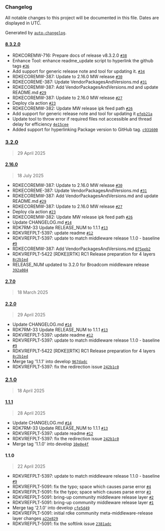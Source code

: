 ### Changelog

All notable changes to this project will be documented in this file. Dates are displayed in UTC.

Generated by [`auto-changelog`](https://github.com/CookPete/auto-changelog).

#### [8.3.2.0](https://github.com/rdkcentral/meta-middleware-release-rdke/compare/3.2.0...8.3.2.0)

- RDKCOREMW-716: Prepare docs of release v8.3.2.0 [`#38`](https://github.com/rdkcentral/meta-middleware-release-rdke/pull/38)
- Enhance Tool: enhance readme_update script to hyperlink the github tags [`#36`](https://github.com/rdkcentral/meta-middleware-release-rdke/pull/36)
- Add support for generic release note and tool for updating it. [`#34`](https://github.com/rdkcentral/meta-middleware-release-rdke/pull/34)
- RDKECOREMW-387: Update to 2.16.0 MW release [`#30`](https://github.com/rdkcentral/meta-middleware-release-rdke/pull/30)
- RDKECOREME-387: Update VendorPackagesAndVersions.md [`#31`](https://github.com/rdkcentral/meta-middleware-release-rdke/pull/31)
- RDKECOREMW-387: Add VendorPackagesAndVersions.md and update README.md [`#29`](https://github.com/rdkcentral/meta-middleware-release-rdke/pull/29)
- RDKECOREMW-387: Update to 2.16.0 MW release [`#27`](https://github.com/rdkcentral/meta-middleware-release-rdke/pull/27)
- Deploy cla action [`#23`](https://github.com/rdkcentral/meta-middleware-release-rdke/pull/23)
- RDKECOREMW-382: Update MW release ipk feed path [`#26`](https://github.com/rdkcentral/meta-middleware-release-rdke/pull/26)
- Add support for generic release note and tool for updating it [`efeb21a`](https://github.com/rdkcentral/meta-middleware-release-rdke/commit/efeb21a5f1e52ba75a49ec6471df8377ffc7e5d8)
- Update tool to throw error if required files not accessible and thread delay for efficiency [`4e15cee`](https://github.com/rdkcentral/meta-middleware-release-rdke/commit/4e15cee20b6f1e3dbad80f91308b620f71a25ebd)
- Added support for hyperlinking Package version to GitHub tag. [`c931600`](https://github.com/rdkcentral/meta-middleware-release-rdke/commit/c931600ecfb9abfcc198a9ed371e542f9f2a816b)

### [3.2.0](https://github.com/rdkcentral/meta-middleware-release-rdke/compare/2.16.0...3.2.0)

> 29 April 2025

#### [2.16.0](https://github.com/rdkcentral/meta-middleware-release-rdke/compare/2.7.0...2.16.0)

> 18 July 2025

- RDKECOREMW-387: Update to 2.16.0 MW release [`#30`](https://github.com/rdkcentral/meta-middleware-release-rdke/pull/30)
- RDKECOREME-387: Update VendorPackagesAndVersions.md [`#31`](https://github.com/rdkcentral/meta-middleware-release-rdke/pull/31)
- RDKECOREMW-387: Add VendorPackagesAndVersions.md and update README.md [`#29`](https://github.com/rdkcentral/meta-middleware-release-rdke/pull/29)
- RDKECOREMW-387: Update to 2.16.0 MW release [`#27`](https://github.com/rdkcentral/meta-middleware-release-rdke/pull/27)
- Deploy cla action [`#23`](https://github.com/rdkcentral/meta-middleware-release-rdke/pull/23)
- RDKECOREMW-382: Update MW release ipk feed path [`#26`](https://github.com/rdkcentral/meta-middleware-release-rdke/pull/26)
- Update CHANGELOG.md [`#14`](https://github.com/rdkcentral/meta-middleware-release-rdke/pull/14)
- RDK7RM-33 Update RELEASE_NUM to 1.1.1 [`#13`](https://github.com/rdkcentral/meta-middleware-release-rdke/pull/13)
- RDKVREFPLT-5397: update readme [`#12`](https://github.com/rdkcentral/meta-middleware-release-rdke/pull/12)
- RDKVREFPLT-5397: update to match middleware release 1.1.0 - baseline [`#9`](https://github.com/rdkcentral/meta-middleware-release-rdke/pull/9)
- RDKECOREMW-387: Add VendorPackagesAndVersions.md [`075eeb2`](https://github.com/rdkcentral/meta-middleware-release-rdke/commit/075eeb2c25027383a299c6ccf859252e8a15a593)
- RDKVREFPLT-5422 [RDKE][RTK] RC1 Release preparation for 4 layers [`8c2b1ed`](https://github.com/rdkcentral/meta-middleware-release-rdke/commit/8c2b1edca2b7a537e10cf8f45ca93e823b0d1af4)
- RELEASE_NUM updated to 3.2.0 for Broadcom middleware release [`392a084`](https://github.com/rdkcentral/meta-middleware-release-rdke/commit/392a084dacd1651b68419ad8e88e41c1290a31f3)

#### [2.7.0](https://github.com/rdkcentral/meta-middleware-release-rdke/compare/2.2.0...2.7.0)

> 18 March 2025

#### [2.2.0](https://github.com/rdkcentral/meta-middleware-release-rdke/compare/2.1.0...2.2.0)

> 29 April 2025

- Update CHANGELOG.md [`#14`](https://github.com/rdkcentral/meta-middleware-release-rdke/pull/14)
- RDK7RM-33 Update RELEASE_NUM to 1.1.1 [`#13`](https://github.com/rdkcentral/meta-middleware-release-rdke/pull/13)
- RDKVREFPLT-5397: update readme [`#12`](https://github.com/rdkcentral/meta-middleware-release-rdke/pull/12)
- RDKVREFPLT-5397: update to match middleware release 1.1.0 - baseline [`#9`](https://github.com/rdkcentral/meta-middleware-release-rdke/pull/9)
- RDKVREFPLT-5422 [RDKE][RTK] RC1 Release preparation for 4 layers [`8c2b1ed`](https://github.com/rdkcentral/meta-middleware-release-rdke/commit/8c2b1edca2b7a537e10cf8f45ca93e823b0d1af4)
- Merge tag '1.1.1' into develop [`967dadc`](https://github.com/rdkcentral/meta-middleware-release-rdke/commit/967dadc497159f69081663a5cc1f74f6554f2632)
- RDKVREFPLT-5397: fix the redirection issue [`242b1c0`](https://github.com/rdkcentral/meta-middleware-release-rdke/commit/242b1c099f47643212a0160a6602321f4f06333b)

### [2.1.0](https://github.com/rdkcentral/meta-middleware-release-rdke/compare/1.1.1...2.1.0)

> 18 April 2025

#### [1.1.1](https://github.com/rdkcentral/meta-middleware-release-rdke/compare/1.1.0...1.1.1)

> 28 April 2025

- Update CHANGELOG.md [`#14`](https://github.com/rdkcentral/meta-middleware-release-rdke/pull/14)
- RDK7RM-33 Update RELEASE_NUM to 1.1.1 [`#13`](https://github.com/rdkcentral/meta-middleware-release-rdke/pull/13)
- RDKVREFPLT-5397: update readme [`#12`](https://github.com/rdkcentral/meta-middleware-release-rdke/pull/12)
- RDKVREFPLT-5397: fix the redirection issue [`242b1c0`](https://github.com/rdkcentral/meta-middleware-release-rdke/commit/242b1c099f47643212a0160a6602321f4f06333b)
- Merge tag '1.1.0' into develop [`10e0e4f`](https://github.com/rdkcentral/meta-middleware-release-rdke/commit/10e0e4fb820f2e9bd80558b4fa3b1dac5b610958)

#### 1.1.0

> 22 April 2025

- RDKVREFPLT-5397: update to match middleware release 1.1.0 - baseline [`#9`](https://github.com/rdkcentral/meta-middleware-release-rdke/pull/9)
- RDKVREFPLT-5091: fix the typo; space which causes parse error [`#4`](https://github.com/rdkcentral/meta-middleware-release-rdke/pull/4)
- RDKVREFPLT-5091: fix the typo; space which causes parse error [`#3`](https://github.com/rdkcentral/meta-middleware-release-rdke/pull/3)
- RDKVREFPLT-5091: bring-up community middleware release layer [`#2`](https://github.com/rdkcentral/meta-middleware-release-rdke/pull/2)
- RDKVREFPLT-5091: bring-up community middleware release layer [`#1`](https://github.com/rdkcentral/meta-middleware-release-rdke/pull/1)
- Merge tag '2.1.0' into develop [`cfe5d49`](https://github.com/rdkcentral/meta-middleware-release-rdke/commit/cfe5d49cee2cd77bc20f57a2ea2d1d094831381d)
- RDKVREFPLT-5091: initial rdke community meta-middleware-release layer changes [`a22e829`](https://github.com/rdkcentral/meta-middleware-release-rdke/commit/a22e829bde4295992d0c8d554c0a8c82a52bf1f0)
- RDKVREFPLT-5091: fix the softlink issue [`2381adc`](https://github.com/rdkcentral/meta-middleware-release-rdke/commit/2381adc3a066ee1d8b93d8008fd5854dbace13d2)
